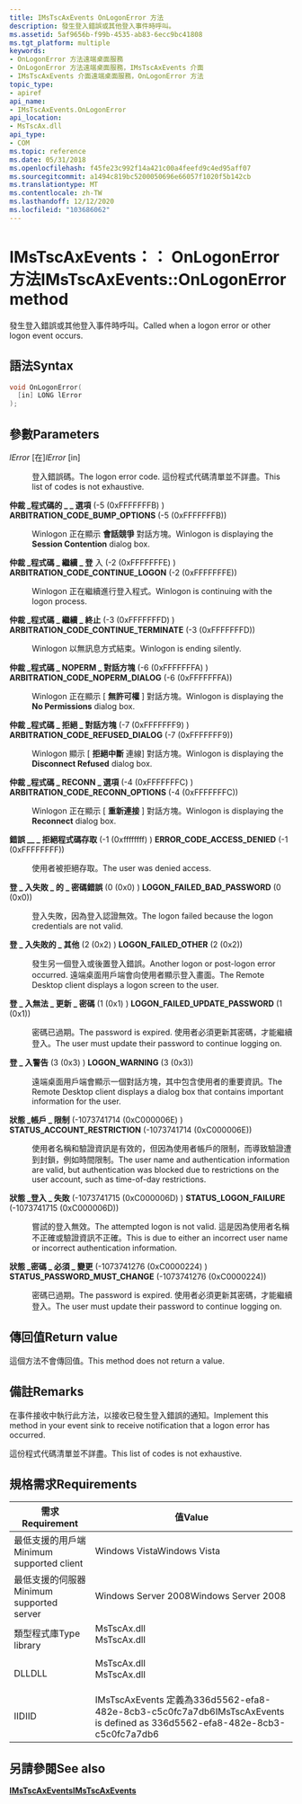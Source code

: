 ```yaml
---
title: IMsTscAxEvents OnLogonError 方法
description: 發生登入錯誤或其他登入事件時呼叫。
ms.assetid: 5af9656b-f99b-4535-ab83-6ecc9bc41808
ms.tgt_platform: multiple
keywords:
- OnLogonError 方法遠端桌面服務
- OnLogonError 方法遠端桌面服務，IMsTscAxEvents 介面
- IMsTscAxEvents 介面遠端桌面服務，OnLogonError 方法
topic_type:
- apiref
api_name:
- IMsTscAxEvents.OnLogonError
api_location:
- MsTscAx.dll
api_type:
- COM
ms.topic: reference
ms.date: 05/31/2018
ms.openlocfilehash: f45fe23c992f14a421c00a4feefd9c4ed95aff07
ms.sourcegitcommit: a1494c819bc5200050696e66057f1020f5b142cb
ms.translationtype: MT
ms.contentlocale: zh-TW
ms.lasthandoff: 12/12/2020
ms.locfileid: "103686062"
---
```

# <a name="imstscaxeventsonlogonerror-method"></a><span data-ttu-id="2a089-106">IMsTscAxEvents：： OnLogonError 方法</span><span class="sxs-lookup"><span data-stu-id="2a089-106">IMsTscAxEvents::OnLogonError method</span></span>

<span data-ttu-id="2a089-107">發生登入錯誤或其他登入事件時呼叫。</span><span class="sxs-lookup"><span data-stu-id="2a089-107">Called when a logon error or other logon event occurs.</span></span>

## <a name="syntax"></a><span data-ttu-id="2a089-108">語法</span><span class="sxs-lookup"><span data-stu-id="2a089-108">Syntax</span></span>


```C++
void OnLogonError(
  [in] LONG lError
);
```



## <a name="parameters"></a><span data-ttu-id="2a089-109">參數</span><span class="sxs-lookup"><span data-stu-id="2a089-109">Parameters</span></span>

<dl> <dt>

<span data-ttu-id="2a089-110">*lError* \[在\]</span><span class="sxs-lookup"><span data-stu-id="2a089-110">*lError* \[in\]</span></span>
</dt> <dd>

<span data-ttu-id="2a089-111">登入錯誤碼。</span><span class="sxs-lookup"><span data-stu-id="2a089-111">The logon error code.</span></span> <span data-ttu-id="2a089-112">這份程式代碼清單並不詳盡。</span><span class="sxs-lookup"><span data-stu-id="2a089-112">This list of codes is not exhaustive.</span></span>

<dt>

<span id="ARBITRATION_CODE_BUMP_OPTIONS"></span><span id="arbitration_code_bump_options"></span>

<span data-ttu-id="2a089-113"><span id="ARBITRATION_CODE_BUMP_OPTIONS"></span><span id="arbitration_code_bump_options"></span>**仲裁 \_程式碼的 \_ \_ 選項** (-5 (0xFFFFFFFB) ) </span><span class="sxs-lookup"><span data-stu-id="2a089-113"><span id="ARBITRATION_CODE_BUMP_OPTIONS"></span><span id="arbitration_code_bump_options"></span>**ARBITRATION\_CODE\_BUMP\_OPTIONS** (-5 (0xFFFFFFFB))</span></span>


</dt> <dd>

<span data-ttu-id="2a089-114">Winlogon 正在顯示 **會話競爭** 對話方塊。</span><span class="sxs-lookup"><span data-stu-id="2a089-114">Winlogon is displaying the **Session Contention** dialog box.</span></span>

</dd> <dt>

<span id="ARBITRATION_CODE_CONTINUE_LOGON"></span><span id="arbitration_code_continue_logon"></span>

<span data-ttu-id="2a089-115"><span id="ARBITRATION_CODE_CONTINUE_LOGON"></span><span id="arbitration_code_continue_logon"></span>**仲裁 \_程式碼 \_ 繼續 \_ 登** 入 (-2 (0xFFFFFFFE) ) </span><span class="sxs-lookup"><span data-stu-id="2a089-115"><span id="ARBITRATION_CODE_CONTINUE_LOGON"></span><span id="arbitration_code_continue_logon"></span>**ARBITRATION\_CODE\_CONTINUE\_LOGON** (-2 (0xFFFFFFFE))</span></span>


</dt> <dd>

<span data-ttu-id="2a089-116">Winlogon 正在繼續進行登入程式。</span><span class="sxs-lookup"><span data-stu-id="2a089-116">Winlogon is continuing with the logon process.</span></span>

</dd> <dt>

<span id="ARBITRATION_CODE_CONTINUE_TERMINATE"></span><span id="arbitration_code_continue_terminate"></span>

<span data-ttu-id="2a089-117"><span id="ARBITRATION_CODE_CONTINUE_TERMINATE"></span><span id="arbitration_code_continue_terminate"></span>**仲裁 \_程式碼 \_ 繼續 \_ 終止** (-3 (0xFFFFFFFD) ) </span><span class="sxs-lookup"><span data-stu-id="2a089-117"><span id="ARBITRATION_CODE_CONTINUE_TERMINATE"></span><span id="arbitration_code_continue_terminate"></span>**ARBITRATION\_CODE\_CONTINUE\_TERMINATE** (-3 (0xFFFFFFFD))</span></span>


</dt> <dd>

<span data-ttu-id="2a089-118">Winlogon 以無訊息方式結束。</span><span class="sxs-lookup"><span data-stu-id="2a089-118">Winlogon is ending silently.</span></span>

</dd> <dt>

<span id="ARBITRATION_CODE_NOPERM_DIALOG"></span><span id="arbitration_code_noperm_dialog"></span>

<span data-ttu-id="2a089-119"><span id="ARBITRATION_CODE_NOPERM_DIALOG"></span><span id="arbitration_code_noperm_dialog"></span>**仲裁 \_程式碼 \_ NOPERM \_ 對話方塊** (-6 (0xFFFFFFFA) ) </span><span class="sxs-lookup"><span data-stu-id="2a089-119"><span id="ARBITRATION_CODE_NOPERM_DIALOG"></span><span id="arbitration_code_noperm_dialog"></span>**ARBITRATION\_CODE\_NOPERM\_DIALOG** (-6 (0xFFFFFFFA))</span></span>


</dt> <dd>

<span data-ttu-id="2a089-120">Winlogon 正在顯示 [ **無許可權** ] 對話方塊。</span><span class="sxs-lookup"><span data-stu-id="2a089-120">Winlogon is displaying the **No Permissions** dialog box.</span></span>

</dd> <dt>

<span id="ARBITRATION_CODE_REFUSED_DIALOG"></span><span id="arbitration_code_refused_dialog"></span>

<span data-ttu-id="2a089-121"><span id="ARBITRATION_CODE_REFUSED_DIALOG"></span><span id="arbitration_code_refused_dialog"></span>**仲裁 \_程式碼 \_ 拒絕 \_ 對話方塊** (-7 (0xFFFFFFF9) ) </span><span class="sxs-lookup"><span data-stu-id="2a089-121"><span id="ARBITRATION_CODE_REFUSED_DIALOG"></span><span id="arbitration_code_refused_dialog"></span>**ARBITRATION\_CODE\_REFUSED\_DIALOG** (-7 (0xFFFFFFF9))</span></span>


</dt> <dd>

<span data-ttu-id="2a089-122">Winlogon 顯示 [ **拒絕中斷** 連線] 對話方塊。</span><span class="sxs-lookup"><span data-stu-id="2a089-122">Winlogon is displaying the **Disconnect Refused** dialog box.</span></span>

</dd> <dt>

<span id="ARBITRATION_CODE_RECONN_OPTIONS"></span><span id="arbitration_code_reconn_options"></span>

<span data-ttu-id="2a089-123"><span id="ARBITRATION_CODE_RECONN_OPTIONS"></span><span id="arbitration_code_reconn_options"></span>**仲裁 \_程式碼 \_ RECONN \_ 選項** (-4 (0xFFFFFFFC) ) </span><span class="sxs-lookup"><span data-stu-id="2a089-123"><span id="ARBITRATION_CODE_RECONN_OPTIONS"></span><span id="arbitration_code_reconn_options"></span>**ARBITRATION\_CODE\_RECONN\_OPTIONS** (-4 (0xFFFFFFFC))</span></span>


</dt> <dd>

<span data-ttu-id="2a089-124">Winlogon 正在顯示 [ **重新連接** ] 對話方塊。</span><span class="sxs-lookup"><span data-stu-id="2a089-124">Winlogon is displaying the **Reconnect** dialog box.</span></span>

</dd> <dt>

<span id="ERROR_CODE_ACCESS_DENIED"></span><span id="error_code_access_denied"></span>

<span data-ttu-id="2a089-125"><span id="ERROR_CODE_ACCESS_DENIED"></span><span id="error_code_access_denied"></span>**錯誤 \_\_ \_ 拒絕程式碼存取** (-1 (0xffffffff) ) </span><span class="sxs-lookup"><span data-stu-id="2a089-125"><span id="ERROR_CODE_ACCESS_DENIED"></span><span id="error_code_access_denied"></span>**ERROR\_CODE\_ACCESS\_DENIED** (-1 (0xFFFFFFFF))</span></span>


</dt> <dd>

<span data-ttu-id="2a089-126">使用者被拒絕存取。</span><span class="sxs-lookup"><span data-stu-id="2a089-126">The user was denied access.</span></span>

</dd> <dt>

<span id="LOGON_FAILED_BAD_PASSWORD"></span><span id="logon_failed_bad_password"></span>

<span data-ttu-id="2a089-127"><span id="LOGON_FAILED_BAD_PASSWORD"></span><span id="logon_failed_bad_password"></span>**登 \_ 入失敗 \_ 的 \_ 密碼錯誤** (0 (0x0) ) </span><span class="sxs-lookup"><span data-stu-id="2a089-127"><span id="LOGON_FAILED_BAD_PASSWORD"></span><span id="logon_failed_bad_password"></span>**LOGON\_FAILED\_BAD\_PASSWORD** (0 (0x0))</span></span>


</dt> <dd>

<span data-ttu-id="2a089-128">登入失敗，因為登入認證無效。</span><span class="sxs-lookup"><span data-stu-id="2a089-128">The logon failed because the logon credentials are not valid.</span></span>

</dd> <dt>

<span id="LOGON_FAILED_OTHER"></span><span id="logon_failed_other"></span>

<span data-ttu-id="2a089-129"><span id="LOGON_FAILED_OTHER"></span><span id="logon_failed_other"></span>**登 \_ 入失敗的 \_ 其他** (2 (0x2) ) </span><span class="sxs-lookup"><span data-stu-id="2a089-129"><span id="LOGON_FAILED_OTHER"></span><span id="logon_failed_other"></span>**LOGON\_FAILED\_OTHER** (2 (0x2))</span></span>


</dt> <dd>

<span data-ttu-id="2a089-130">發生另一個登入或後置登入錯誤。</span><span class="sxs-lookup"><span data-stu-id="2a089-130">Another logon or post-logon error occurred.</span></span> <span data-ttu-id="2a089-131">遠端桌面用戶端會向使用者顯示登入畫面。</span><span class="sxs-lookup"><span data-stu-id="2a089-131">The Remote Desktop client displays a logon screen to the user.</span></span>

</dd> <dt>

<span id="LOGON_FAILED_UPDATE_PASSWORD"></span><span id="logon_failed_update_password"></span>

<span data-ttu-id="2a089-132"><span id="LOGON_FAILED_UPDATE_PASSWORD"></span><span id="logon_failed_update_password"></span>**登 \_ 入無法 \_ 更新 \_ 密碼** (1 (0x1) ) </span><span class="sxs-lookup"><span data-stu-id="2a089-132"><span id="LOGON_FAILED_UPDATE_PASSWORD"></span><span id="logon_failed_update_password"></span>**LOGON\_FAILED\_UPDATE\_PASSWORD** (1 (0x1))</span></span>


</dt> <dd>

<span data-ttu-id="2a089-133">密碼已過期。</span><span class="sxs-lookup"><span data-stu-id="2a089-133">The password is expired.</span></span> <span data-ttu-id="2a089-134">使用者必須更新其密碼，才能繼續登入。</span><span class="sxs-lookup"><span data-stu-id="2a089-134">The user must update their password to continue logging on.</span></span>

</dd> <dt>

<span id="LOGON_WARNING"></span><span id="logon_warning"></span>

<span data-ttu-id="2a089-135"><span id="LOGON_WARNING"></span><span id="logon_warning"></span>**登 \_ 入警告** (3 (0x3) ) </span><span class="sxs-lookup"><span data-stu-id="2a089-135"><span id="LOGON_WARNING"></span><span id="logon_warning"></span>**LOGON\_WARNING** (3 (0x3))</span></span>


</dt> <dd>

<span data-ttu-id="2a089-136">遠端桌面用戶端會顯示一個對話方塊，其中包含使用者的重要資訊。</span><span class="sxs-lookup"><span data-stu-id="2a089-136">The Remote Desktop client displays a dialog box that contains important information for the user.</span></span>

</dd> <dt>

<span id="STATUS_ACCOUNT_RESTRICTION"></span><span id="status_account_restriction"></span>

<span data-ttu-id="2a089-137"><span id="STATUS_ACCOUNT_RESTRICTION"></span><span id="status_account_restriction"></span>**狀態 \_帳戶 \_ 限制** (-1073741714 (0xC000006E) ) </span><span class="sxs-lookup"><span data-stu-id="2a089-137"><span id="STATUS_ACCOUNT_RESTRICTION"></span><span id="status_account_restriction"></span>**STATUS\_ACCOUNT\_RESTRICTION** (-1073741714 (0xC000006E))</span></span>


</dt> <dd>

<span data-ttu-id="2a089-138">使用者名稱和驗證資訊是有效的，但因為使用者帳戶的限制，而導致驗證遭到封鎖，例如時間限制。</span><span class="sxs-lookup"><span data-stu-id="2a089-138">The user name and authentication information are valid, but authentication was blocked due to restrictions on the user account, such as time-of-day restrictions.</span></span>

</dd> <dt>

<span id="STATUS_LOGON_FAILURE"></span><span id="status_logon_failure"></span>

<span data-ttu-id="2a089-139"><span id="STATUS_LOGON_FAILURE"></span><span id="status_logon_failure"></span>**狀態 \_登入 \_ 失敗** (-1073741715 (0xC000006D) ) </span><span class="sxs-lookup"><span data-stu-id="2a089-139"><span id="STATUS_LOGON_FAILURE"></span><span id="status_logon_failure"></span>**STATUS\_LOGON\_FAILURE** (-1073741715 (0xC000006D))</span></span>


</dt> <dd>

<span data-ttu-id="2a089-140">嘗試的登入無效。</span><span class="sxs-lookup"><span data-stu-id="2a089-140">The attempted logon is not valid.</span></span> <span data-ttu-id="2a089-141">這是因為使用者名稱不正確或驗證資訊不正確。</span><span class="sxs-lookup"><span data-stu-id="2a089-141">This is due to either an incorrect user name or incorrect authentication information.</span></span>

</dd> <dt>

<span id="STATUS_PASSWORD_MUST_CHANGE"></span><span id="status_password_must_change"></span>

<span data-ttu-id="2a089-142"><span id="STATUS_PASSWORD_MUST_CHANGE"></span><span id="status_password_must_change"></span>**狀態 \_密碼 \_ 必須 \_ 變更** (-1073741276 (0xC0000224) ) </span><span class="sxs-lookup"><span data-stu-id="2a089-142"><span id="STATUS_PASSWORD_MUST_CHANGE"></span><span id="status_password_must_change"></span>**STATUS\_PASSWORD\_MUST\_CHANGE** (-1073741276 (0xC0000224))</span></span>


</dt> <dd>

<span data-ttu-id="2a089-143">密碼已過期。</span><span class="sxs-lookup"><span data-stu-id="2a089-143">The password is expired.</span></span> <span data-ttu-id="2a089-144">使用者必須更新其密碼，才能繼續登入。</span><span class="sxs-lookup"><span data-stu-id="2a089-144">The user must update their password to continue logging on.</span></span>

</dd> </dl> </dd> </dl>

## <a name="return-value"></a><span data-ttu-id="2a089-145">傳回值</span><span class="sxs-lookup"><span data-stu-id="2a089-145">Return value</span></span>

<span data-ttu-id="2a089-146">這個方法不會傳回值。</span><span class="sxs-lookup"><span data-stu-id="2a089-146">This method does not return a value.</span></span>

## <a name="remarks"></a><span data-ttu-id="2a089-147">備註</span><span class="sxs-lookup"><span data-stu-id="2a089-147">Remarks</span></span>

<span data-ttu-id="2a089-148">在事件接收中執行此方法，以接收已發生登入錯誤的通知。</span><span class="sxs-lookup"><span data-stu-id="2a089-148">Implement this method in your event sink to receive notification that a logon error has occurred.</span></span>

<span data-ttu-id="2a089-149">這份程式代碼清單並不詳盡。</span><span class="sxs-lookup"><span data-stu-id="2a089-149">This list of codes is not exhaustive.</span></span>

## <a name="requirements"></a><span data-ttu-id="2a089-150">規格需求</span><span class="sxs-lookup"><span data-stu-id="2a089-150">Requirements</span></span>



| <span data-ttu-id="2a089-151">需求</span><span class="sxs-lookup"><span data-stu-id="2a089-151">Requirement</span></span> | <span data-ttu-id="2a089-152">值</span><span class="sxs-lookup"><span data-stu-id="2a089-152">Value</span></span> |
|-------------------------------------|----------------------------------------------------------------------------------------|
| <span data-ttu-id="2a089-153">最低支援的用戶端</span><span class="sxs-lookup"><span data-stu-id="2a089-153">Minimum supported client</span></span><br/> | <span data-ttu-id="2a089-154">Windows Vista</span><span class="sxs-lookup"><span data-stu-id="2a089-154">Windows Vista</span></span><br/>                                                               |
| <span data-ttu-id="2a089-155">最低支援的伺服器</span><span class="sxs-lookup"><span data-stu-id="2a089-155">Minimum supported server</span></span><br/> | <span data-ttu-id="2a089-156">Windows Server 2008</span><span class="sxs-lookup"><span data-stu-id="2a089-156">Windows Server 2008</span></span><br/>                                                         |
| <span data-ttu-id="2a089-157">類型程式庫</span><span class="sxs-lookup"><span data-stu-id="2a089-157">Type library</span></span><br/>             | <dl> <span data-ttu-id="2a089-158"><dt>MsTscAx.dll</dt></span><span class="sxs-lookup"><span data-stu-id="2a089-158"><dt>MsTscAx.dll</dt></span></span> </dl> |
| <span data-ttu-id="2a089-159">DLL</span><span class="sxs-lookup"><span data-stu-id="2a089-159">DLL</span></span><br/>                      | <dl> <span data-ttu-id="2a089-160"><dt>MsTscAx.dll</dt></span><span class="sxs-lookup"><span data-stu-id="2a089-160"><dt>MsTscAx.dll</dt></span></span> </dl> |
| <span data-ttu-id="2a089-161">IID</span><span class="sxs-lookup"><span data-stu-id="2a089-161">IID</span></span><br/>                      | <span data-ttu-id="2a089-162">IMsTscAxEvents 定義為336d5562-efa8-482e-8cb3-c5c0fc7a7db6</span><span class="sxs-lookup"><span data-stu-id="2a089-162">IMsTscAxEvents is defined as 336d5562-efa8-482e-8cb3-c5c0fc7a7db6</span></span><br/>           |



## <a name="see-also"></a><span data-ttu-id="2a089-163">另請參閱</span><span class="sxs-lookup"><span data-stu-id="2a089-163">See also</span></span>

<dl> <dt>

[<span data-ttu-id="2a089-164">**IMsTscAxEvents**</span><span class="sxs-lookup"><span data-stu-id="2a089-164">**IMsTscAxEvents**</span></span>](imstscaxevents-interface.md)
</dt> </dl>

 

 





